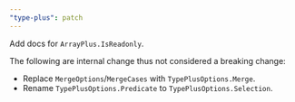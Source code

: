 ```yaml
---
"type-plus": patch
---
```


Add docs for `ArrayPlus.IsReadonly`.

The following are internal change thus not considered a breaking change:

- Replace `MergeOptions`/`MergeCases` with `TypePlusOptions.Merge`.
- Rename `TypePlusOptions.Predicate` to `TypePlusOptions.Selection`.
